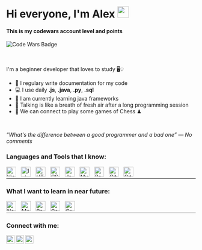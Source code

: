 # Hi everyone, I'm Alex <img height="30px" width="30px" src="https://github.com/TheDudeThatCode/TheDudeThatCode/blob/master/Assets/Hi.gif">

#### This is my codewars account level and points <br>
[<img align="left" alt="Code Wars Badge" src="https://www.codewars.com/users/AleXeNeoN/badges/large"/>][codewars]

<br><br><br>


I'm a beginner developer that loves to study 🖥💡
- 📝 I regulary write documentation for my code
- 💻 I use daily **.js**, **.java**, **.py**,  **.sql**
- 📖 I am currently learning java frameworks
- 💬 Talking is like a breath of fresh air after a long programming session
- 👯 We can connect to play some games of Chess ♟

<br>

<i>“What's the difference between a good programmer and a bad one” — No comments</i>


### Languages and Tools that I know:

<img align="left" alt="Visual Studio Code" title="Visual Studio Code" width="26px" src="https://cdn.jsdelivr.net/gh/devicons/devicon/icons/vscode/vscode-original.svg" style="padding-right:10px;" />
<img align="left" alt="IntelliJ IDEA" title="IntelliJ IDEA" width="26px" src="https://upload.wikimedia.org/wikipedia/commons/thumb/9/9c/IntelliJ_IDEA_Icon.svg/2048px-IntelliJ_IDEA_Icon.svg.png" style="padding-right:10px;" />
<img align="left" alt="HTML5" width="26px" src="https://cdn.jsdelivr.net/gh/devicons/devicon/icons/html5/html5-original.svg" style="padding-right:10px;" />
<img align="left" alt="CSS3" width="26px" src="https://cdn.jsdelivr.net/gh/devicons/devicon/icons/css3/css3-original.svg" style="padding-right:10px;" />
<img align="left" alt="JavaScript" width="26px" src="https://cdn.jsdelivr.net/gh/devicons/devicon/icons/javascript/javascript-original.svg" style="padding-right:10px;" />
<img align="left" alt="MySQL" width="26px" src="https://cdn.jsdelivr.net/gh/devicons/devicon/icons/mysql/mysql-original.svg" style="padding-right:10px;" />
<img align="left" alt="PostgreSQL" width="26px" src="https://cdn.iconscout.com/icon/free/png-256/postgresql-11-1175122.png" style="padding-right:10px;" />
<img align="left" alt="Git" width="26px" src="https://cdn.jsdelivr.net/gh/devicons/devicon/icons/git/git-original.svg" style="padding-right:10px;" />
<img align="left" alt="GitHub" width="26px" src="https://user-images.githubusercontent.com/3369400/139447912-e0f43f33-6d9f-45f8-be46-2df5bbc91289.png" style="padding-right:10px;" />

<br>
<hr>

### What I want to learn in near future:

<img align="left" alt="Node.js" title="Node.js" width="26px" src="https://cdn.jsdelivr.net/gh/devicons/devicon/icons/nodejs/nodejs-original.svg" style="padding-right:10px;" />
<img align="left" alt="MongoDB" title="MongoDB" width="26px" src="https://cdn.jsdelivr.net/gh/devicons/devicon/icons/mongodb/mongodb-original.svg" style="padding-right:10px;" />
<img align="left" alt="React" title="React" width="26px" src="https://cdn.jsdelivr.net/gh/devicons/devicon/icons/react/react-original.svg" style="padding-right:10px;" />
<img align="left" alt="Gatsby" width="26px" src="https://cdn.jsdelivr.net/gh/devicons/devicon/icons/gatsby/gatsby-original.svg" style="padding-right:10px;" />
<img align="left" alt="GraphQL" width="26px" src="https://cdn.jsdelivr.net/gh/devicons/devicon/icons/graphql/graphql-plain.svg" style="padding-right:10px;" />


<br>
<hr>

### Connect with me:

<!-- Image hyperlinks that contains adresses -->
[<img align="left" alt="Alexenon | Vk" width="22px" src="https://cdn.jsdelivr.net/npm/simple-icons@v3/icons/vk.svg" />][vkcom]
[<img align="left" alt="Alexenon | Instagram" width="22px" src="https://cdn.jsdelivr.net/npm/simple-icons@v3/icons/instagram.svg" />][instagram]
[<img align="left" alt="Alexenon | LinkedIn" width="22px" src="https://cdn.jsdelivr.net/npm/simple-icons@v3/icons/linkedin.svg" />][linked-in]







<!-- Links to my social media -->
[vkcom]: https://vk.com/hazzardy
[instagram]: https://www.instagram.com/hazzarddy
[linked-in]: https://www.linkedin.com/in/alex-xenon-14900a22a/
[codewars]: https://www.codewars.com/users/AleXeNeoN
